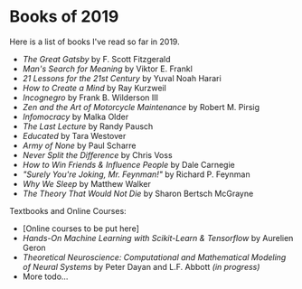 # Books of 2019
Here is a list of books I've read so far in 2019.
- _The Great Gatsby_ by F. Scott Fitzgerald 
- _Man's Search for Meaning_ by Viktor E. Frankl
- _21 Lessons for the 21st Century_ by Yuval Noah Harari
- _How to Create a Mind_ by Ray Kurzweil
- _Incognegro_ by Frank B. Wilderson III
- _Zen and the Art of Motorcycle Maintenance_ by Robert M. Pirsig
- _Infomocracy_ by Malka Older
- _The Last Lecture_ by Randy Pausch
- _Educated_ by Tara Westover
- _Army of None_ by Paul Scharre
- _Never Split the Difference_ by Chris Voss
- _How to Win Friends & Influence People_ by Dale Carnegie
- _"Surely You're Joking, Mr. Feynman!"_ by Richard P. Feynman
- _Why We Sleep_ by Matthew Walker
- _The Theory That Would Not Die_ by Sharon Bertsch McGrayne

Textbooks and Online Courses:
- [Online courses to be put here]
- _Hands-On Machine Learning with Scikit-Learn & Tensorflow_ by Aurelien Geron
- _Theoretical Neuroscience: Computational and Mathematical Modeling of Neural Systems_ by Peter Dayan and L.F. Abbott _(in progress)_
- More todo...
